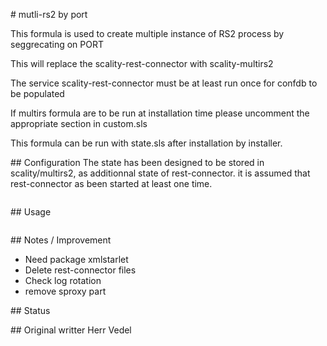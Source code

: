 # mutli-rs2 by port 

This formula is used to create multiple instance of RS2 process by seggrecating on PORT 

This will replace the scality-rest-connector with scality-multirs2

The service scality-rest-connector must be at least run once for confdb to be populated 

If multirs formula are to be run at installation time please uncomment the appropriate section in custom.sls

This formula can be run with state.sls after installation by installer.

## Configuration
The state has been designed to be stored in scality/multirs2, as additionnal state of rest-connector.
it is assumed that rest-connector as been started at least one time.

```yaml
```


## Usage 
```yaml
```


## Notes / Improvement

* Need package xmlstarlet
* Delete rest-connector files
* Check log rotation 
* remove sproxy part 


## Status 

## Original writter
Herr Vedel
